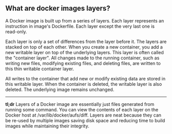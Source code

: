 ## What are docker images layers?
A Docker image is built up from a series of layers. Each layer represents an instruction in image's Dockerfile. Each layer except the very last one is read-only. 

Each layer is only a set of differences from the layer before it. The layers are stacked on top of each other. When you create a new container, you add a new writable layer on top of the underlying layers. This layer is often called the "container layer". All changes made to the running container, such as writing new files, modifying existing files, and deleting files, are written to this thin writable container layer. 

All writes to the container that add new or modify existing data are stored in this writable layer. When the container is deleted, the writable layer is also deleted. The underlying image remains unchanged.
___
**tl;dr** 
Layers of a Docker image are essentially just files generated from running some command. You can view the contents of each layer on the Docker host at /var/lib/docker/aufs/diff. Layers are neat because they can be re-used by multiple images saving disk space and reducing time to build images while maintaining their integrity.

